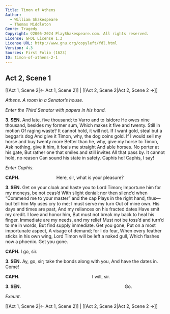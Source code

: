 ```yaml
---
Title: Timon of Athens
Author: 
  - William Shakespeare
  - Thomas Middleton
Genre: Tragedy
Copyright: ©2005-2024 PlayShakespeare.com. All rights reserved.
License: GFDL License 1.3
License URL: http://www.gnu.org/copyleft/fdl.html
Version: 4.3
Sources: First Folio (1623)
ID: timon-of-athens-2-1
---
```


## Act 2, Scene 1
[[Act 1, Scene 2|← Act 1, Scene 2]] | [[Act 2, Scene 2|Act 2, Scene 2 →]]

*Athens. A room in a Senator’s house.*

*Enter the Third Senator with papers in his hand.*

**3. SEN.**
And late, five thousand; to Varro and to Isidore
He owes nine thousand, besides my former sum,
Which makes it five and twenty. Still in motion
Of raging waste? It cannot hold, it will not.
If I want gold, steal but a beggar’s dog
And give it Timon, why, the dog coins gold.
If I would sell my horse and buy twenty more
Better than he, why, give my horse to Timon,
Ask nothing, give it him, it foals me straight
And able horses. No porter at his gate,
But rather one that smiles and still invites
All that pass by. It cannot hold, no reason
Can sound his state in safety. Caphis ho!
Caphis, I say!

*Enter Caphis.*

**CAPH.**
        Here, sir, what is your pleasure?

**3. SEN.**
Get on your cloak and haste you to Lord Timon;
Importune him for my moneys, be not ceas’d
With slight denial; nor then silenc’d when
“Commend me to your master” and the cap
Plays in the right hand, thus—but tell him
My uses cry to me; I must serve my turn
Out of mine own. His days and times are past,
And my reliances on his fracted dates
Have smit my credit. I love and honor him,
But must not break my back to heal his finger.
Immediate are my needs, and my relief
Must not be toss’d and turn’d to me in words,
But find supply immediate. Get you gone,
Put on a most importunate aspect,
A visage of demand; for I do fear,
When every feather sticks in his own wing,
Lord Timon will be left a naked gull,
Which flashes now a phoenix. Get you gone.

**CAPH.**
I go, sir.

**3. SEN.**
Ay, go, sir; take the bonds along with you,
And have the dates in. Come!

**CAPH.**
                I will, sir.

**3. SEN.**
                       Go.

*Exeunt.*

[[Act 1, Scene 2|← Act 1, Scene 2]] | [[Act 2, Scene 2|Act 2, Scene 2 →]]